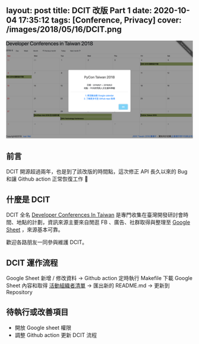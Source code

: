 layout: post
title: DCIT 改版 Part 1
date: 2020-10-04 17:35:12
tags: [Conference, Privacy]
cover: /images/2018/05/16/DCIT.png
---

![Developer Conferences In Taiwan](/images/2018/05/16/DCIT.png)

## 前言

DCIT 開源超過兩年，也是到了該改版的時間點，這次修正 API 長久以來的 Bug 和讓 Github action 正常恢復工作 🧐

<!--more-->

## 什麼是 DCIT

DCIT 全名 [Developer Conferences In Taiwan](https://github.com/IvanWei/developer-conferences-in-taiwan) 是專門收集在臺灣開發研討會時間、地點的計劃，資訊來源主要來自閒逛 FB 、廣告、社群取得與整理至 [Google Sheet](https://docs.google.com/spreadsheets/d/1WFxqI3Ow_9GC_h5Xd7NUy_b1X-U8Ptb-u-arLGYtmGQ/edit#gid=0) ，來源基本可靠。

歡迎各路朋友一同參與維護 DCIT。

## DCIT 運作流程

Google Sheet 新增 / 修改資料 → Github action 定時執行 Makefile 下載 Google Sheet 內容和取得 [活動組織者清單](https://github.com/IvanWei/developer-conferences-in-taiwan/blob/master/data/list-of-organizations.json) → 匯出新的 README.md → 更新到 Repository

## 待執行或改善項目

- 開放 Google sheet 權限
- 調整 Github action 更新 DCIT 流程
